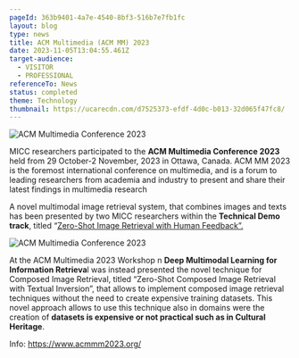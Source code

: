 ```yaml
---
pageId: 363b9401-4a7e-4540-8bf3-516b7e7fb1fc
layout: blog
type: news
title: ACM Multimedia (ACM MM) 2023
date: 2023-11-05T13:04:55.461Z
target-audience:
  - VISITOR
  - PROFESSIONAL
referenceTo: News
status: completed
theme: Technology
thumbnail: https://ucarecdn.com/d7525373-efdf-4d0c-b013-32d065f47fc8/
---
```

![ACM Multimedia Conference 2023](https://ucarecdn.com/b0a27675-4baa-4b7f-953b-388765bfbb29/ "ACM Multimedia Conference 2023")

MICC researchers participated to the **ACM Multimedia Conference 2023** held from 29 October-2 November, 2023 in Ottawa, Canada. ACM MM 2023 is the foremost international conference on multimedia, and is a forum to leading researchers from academia and industry to present and share their latest findings in multimedia research

A novel multimodal image retrieval system, that combines images and texts has been presented by two MICC researchers within the **Technical Demo track**, titled “[Zero-Shot Image Retrieval with Human Feedback”.](https://dl.acm.org/doi/abs/10.1145/3581783.3612664)

![ACM Multimedia Conference 2023](https://ucarecdn.com/768ac96d-37f0-4f5d-aa6d-063b6ab42be3/ "ACM Multimedia Conference 2023")

At the ACM Multimedia 2023 Workshop n **Deep Multimodal Learning for Information Retrieva**l was instead presented the novel technique for Composed Image Retrieval, titled “Zero-Shot Composed Image Retrieval with Textual Inversion”, that allows to implement composed image retrieval techniques without the need to create expensive training datasets. This novel approach allows to use this technique also in domains were the creation of **datasets is expensive or not practical such as in Cultural Heritage**.

Info: <https://www.acmmm2023.org/>